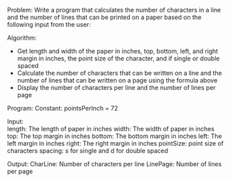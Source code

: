 Problem:
  Write a program that calculates the number of characters in a line and the number of lines that can be printed on a paper based on the following input from the user:


Algorithm:
   - Get length and width of the paper in inches, top, bottom, left, and right margin in inches, the point size of the character, and if single or double spaced
   - Calculate the number of characters that can be written on a line and the number of lines that can be written on a page using the formula above
   - Display the number of characters per line and the number of lines per page





Program: 
   Constant:
      pointsPerInch = 72

   Input: 	
       length: The length of paper in inches
       width: The width of paper in inches
       top: The top margin in inches
       bottom: The bottom margin in inches
       left: The left margin in inches
       right: The right margin in inches
       pointSize: point size of characters
       spacing: s for single and d for double spaced 

Output:
  CharLine: Number of characters per line
  LinePage: Number of lines per page
